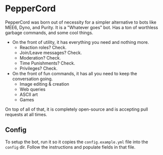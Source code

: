 # PepperCord
PepperCord was born out of necessity for a simpler alternative to bots like MEE6, Dyno, and Purity.
It is a "Whatever goes" bot. Has a ton of worthless garbage commands, and some cool things.
* On the front of utility, it has everything you need and nothing more. 
	* Reaction roles? Check.
	* Join/Leave messages? Check.
	* Moderation? Check.
    * Time Punishments? Check.
	* Privileges? Check.
* On the front of fun commands, it has all you need to keep the conversation going.
	* Image editing & creation
	* Web queries
	* ASCII art
	* Games

On top of all of that, it is completely open-source and is accepting pull requests at all times.

## Config
To setup the bot, run it so it copies the `config.example.yml` file into the `config` dir. Follow the instructions and populate fields in that file.
